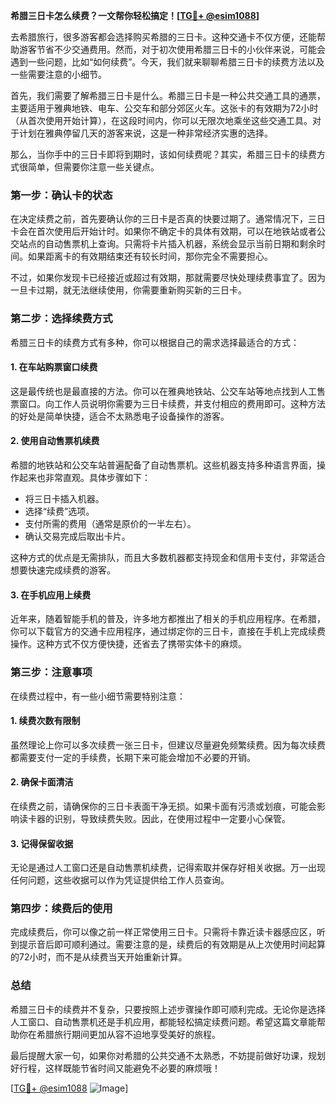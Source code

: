 **希腊三日卡怎么续费？一文帮你轻松搞定！[[TG💪+ @esim1088](https://t.me/s/esim1088)]**

去希腊旅行，很多游客都会选择购买希腊的三日卡。这种交通卡不仅方便，还能帮助游客节省不少交通费用。然而，对于初次使用希腊三日卡的小伙伴来说，可能会遇到一些问题，比如“如何续费”。今天，我们就来聊聊希腊三日卡的续费方法以及一些需要注意的小细节。

首先，我们需要了解希腊三日卡是什么。希腊三日卡是一种公共交通工具的通票，主要适用于雅典地铁、电车、公交车和部分郊区火车。这张卡的有效期为72小时（从首次使用开始计算），在这段时间内，你可以无限次地乘坐这些交通工具。对于计划在雅典停留几天的游客来说，这是一种非常经济实惠的选择。

那么，当你手中的三日卡即将到期时，该如何续费呢？其实，希腊三日卡的续费方式很简单，但需要你注意一些关键点。

### **第一步：确认卡的状态**
在决定续费之前，首先要确认你的三日卡是否真的快要过期了。通常情况下，三日卡会在首次使用后开始计时。如果你不确定卡的具体有效期，可以在地铁站或者公交站点的自动售票机上查询。只需将卡片插入机器，系统会显示当前日期和剩余时间。如果距离卡的有效期结束还有较长时间，那你完全不需要担心。

不过，如果你发现卡已经接近或超过有效期，那就需要尽快处理续费事宜了。因为一旦卡过期，就无法继续使用，你需要重新购买新的三日卡。

### **第二步：选择续费方式**
希腊三日卡的续费方式有多种，你可以根据自己的需求选择最适合的方式：

#### **1. 在车站购票窗口续费**
这是最传统也是最直接的方法。你可以在雅典地铁站、公交车站等地点找到人工售票窗口。向工作人员说明你需要为三日卡续费，并支付相应的费用即可。这种方法的好处是简单快捷，适合不太熟悉电子设备操作的游客。

#### **2. 使用自动售票机续费**
希腊的地铁站和公交车站普遍配备了自动售票机。这些机器支持多种语言界面，操作起来也非常直观。具体步骤如下：
- 将三日卡插入机器。
- 选择“续费”选项。
- 支付所需的费用（通常是原价的一半左右）。
- 确认交易完成后取出卡片。

这种方式的优点是无需排队，而且大多数机器都支持现金和信用卡支付，非常适合想要快速完成续费的游客。

#### **3. 在手机应用上续费**
近年来，随着智能手机的普及，许多地方都推出了相关的手机应用程序。在希腊，你可以下载官方的交通卡应用程序，通过绑定你的三日卡，直接在手机上完成续费操作。这种方式不仅方便快捷，还省去了携带实体卡的麻烦。

### **第三步：注意事项**
在续费过程中，有一些小细节需要特别注意：

#### **1. 续费次数有限制**
虽然理论上你可以多次续费一张三日卡，但建议尽量避免频繁续费。因为每次续费都需要支付一定的手续费，长期下来可能会增加不必要的开销。

#### **2. 确保卡面清洁**
在续费之前，请确保你的三日卡表面干净无损。如果卡面有污渍或划痕，可能会影响读卡器的识别，导致续费失败。因此，在使用过程中一定要小心保管。

#### **3. 记得保留收据**
无论是通过人工窗口还是自动售票机续费，记得索取并保存好相关收据。万一出现任何问题，这些收据可以作为凭证提供给工作人员查询。

### **第四步：续费后的使用**
完成续费后，你可以像之前一样正常使用三日卡。只需将卡靠近读卡器感应区，听到提示音后即可顺利通过。需要注意的是，续费后的有效期是从上次使用时间起算的72小时，而不是从续费当天开始重新计算。

### **总结**
希腊三日卡的续费并不复杂，只要按照上述步骤操作即可顺利完成。无论你是选择人工窗口、自动售票机还是手机应用，都能轻松搞定续费问题。希望这篇文章能帮助你在希腊旅行期间更加从容不迫地享受美好的旅程。

最后提醒大家一句，如果你对希腊的公共交通不太熟悉，不妨提前做好功课，规划好行程，这样既能节省时间又能避免不必要的麻烦哦！

[[TG💪+ @esim1088](https://t.me/s/esim1088) ![Image](https://i.postimg.cc/4NQfJmqS/Snipaste-2025-05-13-00-14-12.png)]